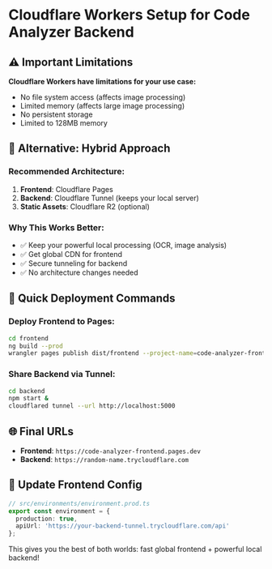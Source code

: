 # Cloudflare Workers Setup for Code Analyzer Backend

## ⚠️ Important Limitations

**Cloudflare Workers have limitations for your use case:**
- No file system access (affects image processing)
- Limited memory (affects large image processing)
- No persistent storage
- Limited to 128MB memory

## 🔧 Alternative: Hybrid Approach

### **Recommended Architecture:**
1. **Frontend**: Cloudflare Pages
2. **Backend**: Cloudflare Tunnel (keeps your local server)
3. **Static Assets**: Cloudflare R2 (optional)

### **Why This Works Better:**
- ✅ Keep your powerful local processing (OCR, image analysis)
- ✅ Get global CDN for frontend
- ✅ Secure tunneling for backend
- ✅ No architecture changes needed

## 🚀 Quick Deployment Commands

### **Deploy Frontend to Pages:**
```bash
cd frontend
ng build --prod
wrangler pages publish dist/frontend --project-name=code-analyzer-frontend
```

### **Share Backend via Tunnel:**
```bash
cd backend
npm start &
cloudflared tunnel --url http://localhost:5000
```

## 🌐 Final URLs
- **Frontend**: `https://code-analyzer-frontend.pages.dev`
- **Backend**: `https://random-name.trycloudflare.com`

## 🔄 Update Frontend Config
```typescript
// src/environments/environment.prod.ts
export const environment = {
  production: true,
  apiUrl: 'https://your-backend-tunnel.trycloudflare.com/api'
};
```

This gives you the best of both worlds: fast global frontend + powerful local backend!